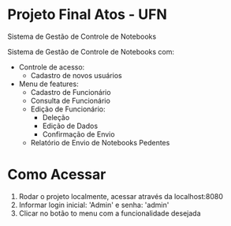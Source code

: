 # Projeto Final Atos - UFN

Sistema de Gestão de Controle de Notebooks

Sistema de Gestão de Controle de Notebooks com:
- Controle de acesso:
  - Cadastro de novos usuários
- Menu de features:
  - Cadastro de Funcionário
  - Consulta de Funcionário
  - Edição de Funcionário:
    - Deleção
    - Edição de Dados
    - Confirmação de Envio
  - Relatório de Envio de Notebooks Pedentes

# Como Acessar
1. Rodar o projeto localmente, acessar através da localhost:8080
2. Informar login inicial: 'Admin' e senha: 'admin'
3. Clicar no botão to menu com a funcionalidade desejada

